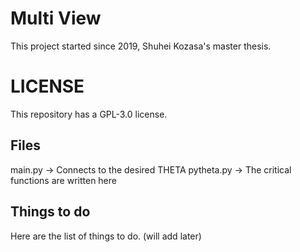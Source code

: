 # Multi View
This project started since 2019, Shuhei Kozasa's master thesis.

# LICENSE
This repository has a GPL-3.0 license.

## Files
main.py -> Connects to the desired THETA
pytheta.py -> The critical functions are written here

## Things to do
Here are the list of things to do. (will add later)
